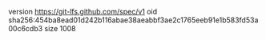 version https://git-lfs.github.com/spec/v1
oid sha256:454ba8ead01d242b116abae38aeabbf3ae2c1765eeb91e1b583fd53a00c6cdb3
size 1008
